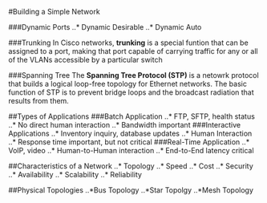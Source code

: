 #Building a Simple Network

###Dynamic Ports
..* Dynamic Desirable
..* Dynamic Auto

###Trunking
In Cisco networks, **trunking** is a special funtion that can be assigned to a port, making that port capable of carrying traffic for any or all of the VLANs accessible by a particular switch

###Spanning Tree
The **Spanning Tree Protocol (STP)** is a netowrk protocol that builds a logical loop-free topology for Ethernet networks. The basic function of STP is to prevent bridge loops and the broadcast radiation that results from them.

##Types of Applications
###Batch Application
..* FTP, SFTP, health status
..* No direct human interaction
..* Bandwidth important
###Interactive Applications
..* Inventory inquiry, database updates
..* Human Interaction
..* Response time important, but not critical
###Real-Time Application
..* VoIP, video
..* Human-to-Human interaction
..* End-to-End latency critical

##Characteristics of a Network
..* Topology
..* Speed
..* Cost
..* Security
..* Availability
..* Scalability
..* Reliability

##Physical Topologies
..*Bus Topology
..*Star Topolgy
..*Mesh Topology

